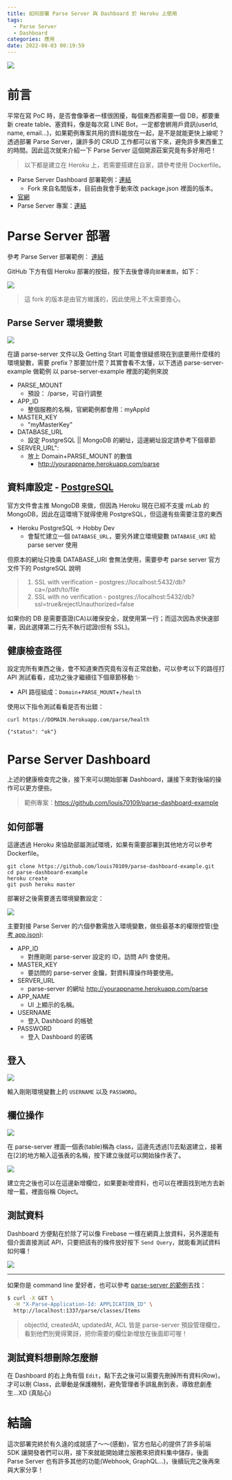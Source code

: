 ```yaml
---
title: 如何部署 Parse Server 與 Dashboard 於 Heroku 上使用
tags:
  - Parse Server
  - Dashboard
categories: 應用
date: 2022-08-03 00:19:59
---
```



![](https://nijialin.com/images/2022/parse-server/header.png)

# 前言

平常在寫 PoC 時，是否會像筆者一樣很困擾，每個東西都需要一個 DB，都要重新 create table、塞資料，像是每次寫 LINE Bot，一定都會綁用戶資訊(userId, name, email...)，如果範例專案共用的資料能放在一起，是不是就能更快上線呢？透過部署 Parse Server，讓許多的 CRUD 工作都可以省下來，避免許多東西重工的時間。因此這次就來介紹一下 Parse Server 這個開源莊案究竟有多好用吧！

> 以下都是建立在 Heroku 上，若需要搭建在自家，請參考使用 Dockerfile。

- Parse Server Dashboard 部署範例：[連結](https://github.com/louis70109/parse-dashboard-example)
  - Fork 來自名間版本，目前由我會手動來改 package.json 裡面的版本。
- [官網](https://parseplatform.org/)
- Parse Server 專案：[連結](https://github.com/parse-community/parse-server)

<!-- more -->

# Parse Server 部署

參考 Parse Server 部署範例： [連結](https://github.com/louis70109/parse-server-example)

GitHub 下方有個 Heroku 部署的按鈕，按下去後會導向`部署畫面`，如下：

![](https://nijialin.com/images/2022/parse-server/2.png)

> 這 fork 的版本是由官方維護的，因此使用上不太需要擔心。

## Parse Server 環境變數

![](https://nijialin.com/images/2022/parse-server/1.png)

在讀 parse-server 文件以及 Getting Start 可能會很疑惑現在到底要用什麼樣的環境變數，需要 prefix？那要加什麼？其實會看不太懂，以下透過 parse-server-example 做範例
以 parse-server-example 裡面的範例來說

- PARSE_MOUNT
  - 預設： /parse，可自行調整
- APP_ID
  - 整個服務的名稱，官網範例都會用：myAppId
- MASTER_KEY
  - "myMasterKey"
- DATABASE_URL
  - 設定 PostgreSQL || MongoDB 的網址，這邊網址設定請參考下個章節
- SERVER_URL":
  - 放上 Domain+PARSE_MOUNT 的數值
    - http://yourappname.herokuapp.com/parse

## 資料庫設定 - [PostgreSQL](http://docs.parseplatform.org/parse-server/guide/#postgres)

官方文件會主推 MongoDB 來做，但因為 Heroku 現在已經不支援 mLab 的 MongoDB，因此在這環境下就得使用 PostgreSQL，但這邊有些需要注意的東西

- Heroku PostgreSQL -> Hobby Dev
  - 會幫忙建立一個 `DATABASE_URL`，要另外建立環境變數 `DATABASE_URI` 給 parse server 使用

但原本的網址只換乘 DATABASE_URI 會無法使用，需要參考 parse server 官方文件下的 PostgreSQL 說明

> 1. SSL with verification - postgres://localhost:5432/db?ca=/path/to/file
> 2. SSL with no verification - postgres://localhost:5432/db?ssl=true&rejectUnauthorized=false

如果你的 DB 是需要簽證(CA)以確保安全，就使用第一行；而這次因為求快速部署，因此選擇第二行先不執行認證(但有 SSL)。

## 健康檢查路徑

設定完所有東西之後，會不知道東西究竟有沒有正常啟動，可以參考以下的路徑打 API 測試看看，成功之後才繼續往下個章節移動 ✨

- API 路徑組成：`Domain`+`PARSE_MOUNT`+`/health`

使用以下指令測試看看是否有出錯：

```
curl https://DOMAIN.herokuapp.com/parse/health
```

```
{"status": "ok"}
```

# Parse Server Dashboard

上述的健康檢查完之後，接下來可以開始部署 Dashboard，讓接下來對後端的操作可以更方便些。

> 範例專案：https://github.com/louis70109/parse-dashboard-example

## 如何部署

這邊透過 Heroku 來協助部屬測試環境，如果有需要部署到其他地方可以參考 Dockerfile。

```
git clone https://github.com/louis70109/parse-dashboard-example.git
cd parse-dashboard-example
heroku create
git push heroku master
```

部署好之後需要進去環境變數設定：

![](https://nijialin.com/images/2022/parse-server/heroku-env.png)

主要對接 Parse Server 的六個參數需放入環境變數，做些最基本的權限控管([參考 app.json](https://github.com/louis70109/parse-dashboard-example/blob/master/app.json)):

- APP_ID
  - 對應剛剛 parse-server 設定的 ID，訪問 API 會使用。
- MASTER_KEY
  - 要訪問的 parse-server 金鑰，對資料庫操作時要使用。
- SERVER_URL
  - parse-server 的網址 http://yourappname.herokuapp.com/parse
- APP_NAME
  - UI 上顯示的名稱。
- USERNAME
  - 登入 Dashboard 的帳號
- PASSWORD
  - 登入 Dashboard 的密碼

## 登入

![](https://nijialin.com/images/2022/parse-server/pd1.png)

輸入剛剛環境變數上的 `USERNAME` 以及 `PASSWORD`。

## 欄位操作

![](https://nijialin.com/images/2022/parse-server/pd2.png)

在 parse-server 裡面一個表(table)稱為 class，這邊先透過[1]去點選建立，接著在[2]的地方輸入這張表的名稱，按下建立後就可以開始操作表了。

![](https://nijialin.com/images/2022/parse-server/pd3.png)

建立完之後也可以在這邊新增欄位，如果要新增資料，也可以在裡面找到地方去新增一藍，裡面俗稱 Object。

## 測試資料

Dashboard 方便點在於除了可以像 Firebase 一樣在網頁上放資料，另外還能有個介面直接測試 API，只要把該有的條件放好按下 `Send Query`，就能看測試資料如何囉！

![](https://nijialin.com/images/2022/parse-server/pd4-test.png)

---

如果你是 command line 愛好者，也可以參考 [parse-server 的範例](https://github.com/parse-community/parse-server#saving-an-object)去找：

```bash
$ curl -X GET \
  -H "X-Parse-Application-Id: APPLICATION_ID" \
  http://localhost:1337/parse/classes/Items
```

> objectId, createdAt, updatedAt, ACL 皆是 parse-server 預設管理欄位，看到他們別覺得驚訝，把你需要的欄位新增放在後面即可喔！

## 測試資料想刪除怎麼辦

在 Dashboard 的右上角有個 `Edit`，點下去之後可以需要先刪掉所有資料(Row)，才可以刪 Class，此舉動是保護機制，避免管理者手誤亂刪到表，導致悲劇產生...XD (真貼心)

# 結論

這次部署完終於有久違的成就感了～～(感動)，官方也貼心的提供了許多前端 SDK 讓開發者們可以用，接下來就能開始建立服務來把資料集中儲存，後面 Parse Server 也有許多其他的功能(Webhook, GraphQL...)，後續玩完之後再來與大家分享！